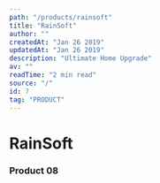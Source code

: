 ```yaml
---
path: "/products/rainsoft"
title: "RainSoft"
author: ""
createdAt: "Jan 26 2019"
updatedAt: "Jan 26 2019"
description: "Ultimate Home Upgrade"
av: ""
readTime: "2 min read"
source: "/"
id: 7
tag: "PRODUCT"
---
```


# RainSoft
### Product 08